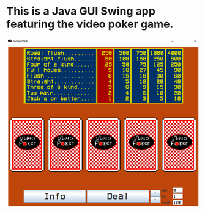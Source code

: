 # This is a Java GUI Swing app featuring the video poker game.

<div style="margin: auto">
<img src="src/main/resources/images/demo.png" alt"demo picture">
</div>
